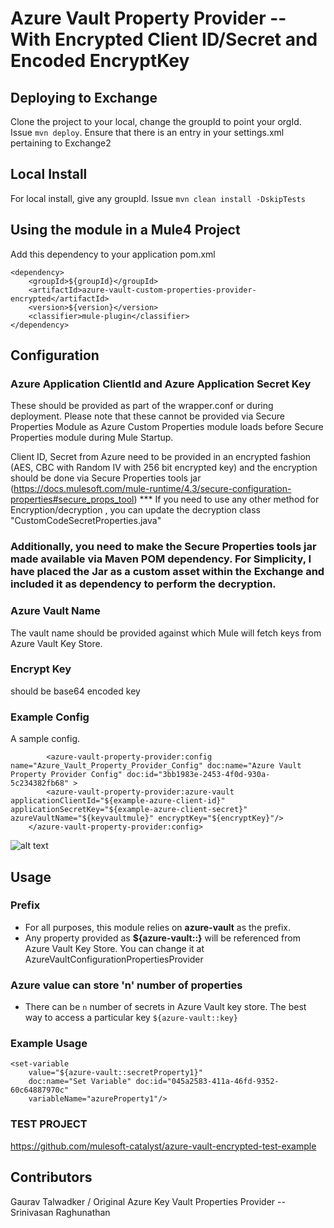 # Azure Vault Property Provider -- With Encrypted Client ID/Secret and Encoded EncryptKey


## Deploying to Exchange
Clone the project to your local, change the groupId to point your orgId. Issue `mvn deploy`.
Ensure that there is an entry in your settings.xml pertaining to Exchange2

## Local Install
For local install, give any groupId. Issue `mvn clean install -DskipTests`

## Using the module in a Mule4 Project
Add this dependency to your application pom.xml

```
<dependency>
	<groupId>${groupId}</groupId>
	<artifactId>azure-vault-custom-properties-provider-encrypted</artifactId>
	<version>${version}</version>
	<classifier>mule-plugin</classifier>
</dependency>
```

## Configuration


### Azure Application ClientId and Azure Application Secret Key
These should be provided as part of the wrapper.conf or during deployment.
Please note that these cannot be provided via Secure Properties Module as Azure Custom Properties module loads before Secure Properties module during Mule Startup.

Client ID, Secret from Azure need to be provided in an encrypted fashion (AES, CBC with Random IV with 256 bit encrypted key) and the encryption should be done via Secure Properties tools jar (https://docs.mulesoft.com/mule-runtime/4.3/secure-configuration-properties#secure_props_tool) *** If you need to use any other method for Encryption/decryption , you can update the decryption class "CustomCodeSecretProperties.java"

### Additionally, you need to make the Secure Properties tools jar made available via Maven POM dependency. For Simplicity, I have placed the Jar as a custom asset within the Exchange and included it as dependency to perform the decryption. 


### Azure Vault Name
The vault name should be provided against which Mule will fetch keys from
Azure Vault Key Store.

### Encrypt Key 
should be base64 encoded key

### Example Config
A sample config.
```
		<azure-vault-property-provider:config name="Azure_Vault_Property_Provider_Config" doc:name="Azure Vault Property Provider Config" doc:id="3bb1983e-2453-4f0d-930a-5c234382fb68" >
		<azure-vault-property-provider:azure-vault applicationClientId="${example-azure-client-id}" applicationSecretKey="${example-azure-client-secret}" azureVaultName="${keyvaultmule}" encryptKey="${encryptKey}"/>
	</azure-vault-property-provider:config>
```

![alt text](encrypted_AzureVaultConnector.png)

## Usage

### Prefix
- For all purposes, this module relies on **azure-vault** as the prefix.
- Any property provided as **${azure-vault::}** will be referenced from Azure Vault Key Store.
You can change it at AzureVaultConfigurationPropertiesProvider

### Azure value can store 'n' number of  properties
- There can be `n` number of secrets in Azure Vault key store. The best way to access a particular key
`${azure-vault::key}`

### Example Usage

```
<set-variable
    value="${azure-vault::secretProperty1}"
    doc:name="Set Variable" doc:id="045a2583-411a-46fd-9352-60c64887970c"
    variableName="azureProperty1"/>

```

### TEST PROJECT

https://github.com/mulesoft-catalyst/azure-vault-encrypted-test-example

## Contributors
 Gaurav Talwadker / Original Azure Key Vault Properties Provider -- Srinivasan Raghunathan
